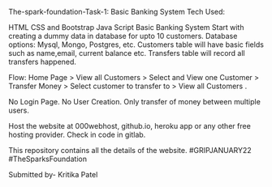 The-spark-foundation-Task-1: Basic Banking System
Tech Used:

HTML
CSS and Bootstrap
Java Script
Basic Banking System
Start with creating a dummy data in database for upto 10 customers. Database options: Mysql, Mongo, Postgres, etc. Customers table will have basic fields such as name,email, current balance etc. Transfers table will record all transfers happened.

Flow: Home Page > View all Customers > Select and View one Customer > Transfer Money > Select customer to transfer to > View all Customers .

No Login Page. No User Creation. Only transfer of money between multiple users.

Host the website at 000webhost, github.io, heroku app or any other free hosting provider. Check in code in gitlab.

This repository contains all the details of the website. #GRIPJANUARY22 #TheSparksFoundation

Submitted by- Kritika Patel
